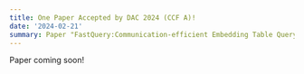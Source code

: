 ```yaml
---
title: One Paper Accepted by DAC 2024 (CCF A)!
date: '2024-02-21'
summary: Paper "FastQuery:Communication-efficient Embedding Table Query for Private LLM Inference" is accepted by DAC2024 (acceptance rate:26%)!
---
```


Paper coming soon!